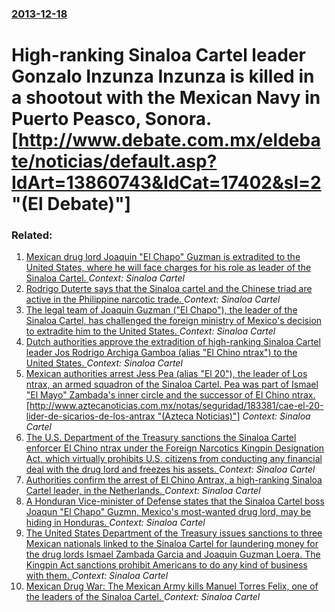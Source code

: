 ### [2013-12-18](/news/2013/12/18/index.md)

# High-ranking Sinaloa Cartel leader Gonzalo Inzunza Inzunza is killed in a shootout with the Mexican Navy in Puerto Peasco, Sonora. [http://www.debate.com.mx/eldebate/noticias/default.asp?IdArt=13860743&IdCat=17402&sl=2 "(El Debate)"]




### Related:

1. [Mexican drug lord Joaquin "El Chapo" Guzman is extradited to the United States, where he will face charges for his role as leader of the Sinaloa Cartel. ](/news/2017/01/19/mexican-drug-lord-joaquan-el-chapo-guzma-n-is-extradited-to-the-united-states-where-he-will-face-charges-for-his-role-as-leader-of-the-s.md) _Context: Sinaloa Cartel_
2. [Rodrigo Duterte says that the Sinaloa cartel and the Chinese triad are active in the Philippine narcotic trade. ](/news/2016/08/4/rodrigo-duterte-says-that-the-sinaloa-cartel-and-the-chinese-triad-are-active-in-the-philippine-narcotic-trade.md) _Context: Sinaloa Cartel_
3. [The legal team of Joaquin Guzman ("El Chapo"), the leader of the Sinaloa Cartel, has challenged the foreign ministry of Mexico's decision to extradite him to the United States. ](/news/2016/05/27/the-legal-team-of-joaquan-guzma-n-el-chapo-the-leader-of-the-sinaloa-cartel-has-challenged-the-foreign-ministry-of-mexico-s-decision.md) _Context: Sinaloa Cartel_
4. [Dutch authorities approve the extradition of high-ranking Sinaloa Cartel leader Jos Rodrigo Archiga Gamboa (alias "El Chino ntrax") to the United States. ](/news/2014/05/28/dutch-authorities-approve-the-extradition-of-high-ranking-sinaloa-cartel-leader-jose-rodrigo-arechiga-gamboa-alias-el-chino-antrax-to-th.md) _Context: Sinaloa Cartel_
5. [Mexican authorities arrest Jess Pea (alias "El 20"), the leader of Los ntrax, an armed squadron of the Sinaloa Cartel. Pea was part of Ismael "El Mayo" Zambada's inner circle and the successor of El Chino ntrax. [http://www.aztecanoticias.com.mx/notas/seguridad/183381/cae-el-20-lider-de-sicarios-de-los-antrax "(Azteca Noticias)"]](/news/2014/02/20/mexican-authorities-arrest-jesus-pena-alias-el-20-the-leader-of-los-antrax-an-armed-squadron-of-the-sinaloa-cartel-pena-was-part-of-i.md) _Context: Sinaloa Cartel_
6. [The U.S. Department of the Treasury sanctions the Sinaloa Cartel enforcer El Chino ntrax under the Foreign Narcotics Kingpin Designation Act, which virtually prohibits U.S. citizens from conducting any financial deal with the drug lord and freezes his assets. ](/news/2014/01/8/the-u-s-department-of-the-treasury-sanctions-the-sinaloa-cartel-enforcer-el-chino-antrax-under-the-foreign-narcotics-kingpin-designation-ac.md) _Context: Sinaloa Cartel_
7. [Authorities confirm the arrest of El Chino Antrax, a high-ranking Sinaloa Cartel leader, in the Netherlands. ](/news/2014/01/3/authorities-confirm-the-arrest-of-el-chino-antrax-a-high-ranking-sinaloa-cartel-leader-in-the-netherlands.md) _Context: Sinaloa Cartel_
8. [A Honduran Vice-minister of Defense states that the Sinaloa Cartel boss Joaqun "El Chapo" Guzmn, Mexico's most-wanted drug lord, may be hiding in Honduras. ](/news/2013/11/21/a-honduran-vice-minister-of-defense-states-that-the-sinaloa-cartel-boss-joaquin-el-chapo-guzman-mexico-s-most-wanted-drug-lord-may-be-hi.md) _Context: Sinaloa Cartel_
9. [The United States Department of the Treasury issues sanctions to three Mexican nationals linked to the Sinaloa Cartel for laundering money for the drug lords Ismael Zambada Garcia and Joaquin Guzman Loera. The Kingpin Act sanctions prohibit Americans to do any kind of business with them. ](/news/2013/07/30/the-united-states-department-of-the-treasury-issues-sanctions-to-three-mexican-nationals-linked-to-the-sinaloa-cartel-for-laundering-money-f.md) _Context: Sinaloa Cartel_
10. [Mexican Drug War: The Mexican Army kills Manuel Torres Felix, one of the leaders of the Sinaloa Cartel. ](/news/2012/10/13/mexican-drug-war-the-mexican-army-kills-manuel-torres-fa-c-lix-one-of-the-leaders-of-the-sinaloa-cartel.md) _Context: Sinaloa Cartel_
